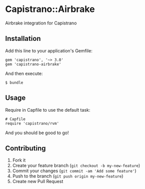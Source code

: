 # Capistrano::Airbrake

Airbrake integration for Capistrano

## Installation

Add this line to your application's Gemfile:

    gem 'capistrano', '~> 3.0'
    gem 'capistrano-airbrake'

And then execute:

    $ bundle

## Usage

Require in Capfile to use the default task:

    # Capfile
    require 'capistrano/rvm'

And you should be good to go!

## Contributing

1. Fork it
2. Create your feature branch (`git checkout -b my-new-feature`)
3. Commit your changes (`git commit -am 'Add some feature'`)
4. Push to the branch (`git push origin my-new-feature`)
5. Create new Pull Request
